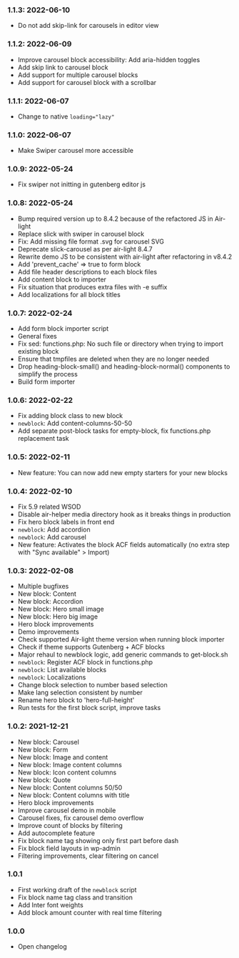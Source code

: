 ### 1.1.3: 2022-06-10

* Do not add skip-link for carousels in editor view

### 1.1.2: 2022-06-09

* Improve carousel block accessibility: Add aria-hidden toggles
* Add skip link to carousel block
* Add support for multiple carousel blocks
* Add support for carousel block with a scrollbar

### 1.1.1: 2022-06-07

* Change to native `loading="lazy"`

### 1.1.0: 2022-06-07

* Make Swiper carousel more accessible

### 1.0.9: 2022-05-24

* Fix swiper not initting in gutenberg editor js

### 1.0.8: 2022-05-24

* Bump required version up to 8.4.2 because of the refactored JS in Air-light
* Replace slick with swiper in carousel block
* Fix: Add missing file format .svg for carousel SVG
* Deprecate slick-carousel as per air-light 8.4.7
* Rewrite demo JS to be consistent with air-light after refactoring in v8.4.2
* Add 'prevent_cache' => true to form block
* Add file header descriptions to each block files
* Add content block to importer
* Fix situation that produces extra files with -e suffix
* Add localizations for all block titles

### 1.0.7: 2022-02-24

* Add form block importer script
* General fixes
* Fix sed: functions.php: No such file or directory when trying to import existing block
* Ensure that tmpfiles are deleted when they are no longer needed
* Drop heading-block-small() and heading-block-normal() components to simplify the process
* Build form importer

### 1.0.6: 2022-02-22

* Fix adding block class to new block
* `newblock`: Add content-columns-50-50
* Add separate post-block tasks for empty-block, fix functions.php replacement task

### 1.0.5: 2022-02-11

* New feature: You can now add new empty starters for your new blocks

### 1.0.4: 2022-02-10

* Fix 5.9 related WSOD
* Disable air-helper media directory hook as it breaks things in production
* Fix hero block labels in front end
* `newblock`: Add accordion
* `newblock`: Add carousel
* New feature: Activates the block ACF fields automatically (no extra step with "Sync available" > Import)

### 1.0.3: 2022-02-08

* Multiple bugfixes
* New block: Content
* New block: Accordion
* New block: Hero small image
* New block: Hero big image
* Hero block improvements
* Demo improvements 
* Check supported Air-light theme version when running block importer
* Check if theme supports Gutenberg + ACF blocks
* Major rehaul to newblock logic, add generic commands to get-block.sh
* `newblock`: Register ACF block in functions.php
* `newblock`: List available blocks
* `newblock`: Localizations
* Change block selection to number based selection
* Make lang selection consistent by number
* Rename hero block to 'hero-full-height'
* Run tests for the first block script, improve tasks

### 1.0.2: 2021-12-21

* New block: Carousel
* New block: Form
* New block: Image and content
* New block: Image content columns
* New block: Icon content columns
* New block: Quote
* New block: Content columns 50/50
* New block: Content columns with title
* Hero block improvements
* Improve carousel demo in mobile
* Carousel fixes, fix carousel demo overflow
* Improve count of blocks by filtering
* Add autocomplete feature
* Fix block name tag showing only first part before dash
* Fix block field layouts in wp-admin
* Filtering improvements, clear filtering on cancel

### 1.0.1

* First working draft of the `newblock` script
* Fix block name tag class and transition
* Add Inter font weights
* Add block amount counter with real time filtering

### 1.0.0

* Open changelog